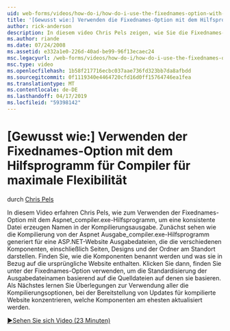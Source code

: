 ```yaml
---
uid: web-forms/videos/how-do-i/how-do-i-use-the-fixednames-option-with-the-compiler-utility-for-maximum-flexibility
title: '[Gewusst wie:] Verwenden die Fixednames-Option mit dem Hilfsprogramm für Compiler für maximale Flexibilität | Microsoft-Dokumentation'
author: rick-anderson
description: In diesem video Chris Pels zeigen, wie Sie die Fixednames-Option mit dem aspnet_compiler.exe-Hilfsprogramm verwenden, um eine konsistente Dateinamen in Kompilierung Organisationseinheit zu erstellen...
ms.author: riande
ms.date: 07/24/2008
ms.assetid: e332a1e0-226d-40ad-be99-96f13ecaec24
msc.legacyurl: /web-forms/videos/how-do-i/how-do-i-use-the-fixednames-option-with-the-compiler-utility-for-maximum-flexibility
msc.type: video
ms.openlocfilehash: 1b58f217716ecbc037aae736fd323bb7da8afbdd
ms.sourcegitcommit: 0f1119340e4464720cfd16d0ff15764746ea1fea
ms.translationtype: MT
ms.contentlocale: de-DE
ms.lasthandoff: 04/17/2019
ms.locfileid: "59398142"
---
```

# <a name="how-do-i-use-the-fixednames-option-with-the-compiler-utility-for-maximum-flexibility"></a>[Gewusst wie:] Verwenden der Fixednames-Option mit dem Hilfsprogramm für Compiler für maximale Flexibilität

durch [Chris Pels](https://twitter.com/chrispels)

In diesem Video erfahren Chris Pels, wie zum Verwenden der Fixednames-Option mit dem Aspnet\_compiler.exe-Hilfsprogramm, um eine konsistente Datei erzeugen Namen in der Kompilierungsausgabe. Zunächst sehen wie die Kompilierung von der Aspnet Ausgabe\_compiler.exe-Hilfsprogramm generiert für eine ASP.NET-Website Ausgabedateien, die die verschiedenen Komponenten, einschließlich Seiten, Designs und der Ordner am Standort darstellen. Finden Sie, wie die Komponenten benannt werden und was sie in Bezug auf die ursprüngliche Website enthalten. Klicken Sie dann, finden Sie unter der Fixednames-Option verwenden, um die Standardisierung der Ausgabedateinamen basierend auf die Quelldateien auf denen sie basieren. Als Nächstes lernen Sie Überlegungen zur Verwendung aller die Kompilierungsoptionen, bei der Bereitstellung von Updates für kompilierte Website konzentrieren, welche Komponenten am ehesten aktualisiert werden.

[&#9654;Sehen Sie sich Video (23 Minuten)](https://channel9.msdn.com/Blogs/ASP-NET-Site-Videos/how-do-i-use-the-fixednames-option-with-the-compiler-utility-for-maximum-flexibility)
